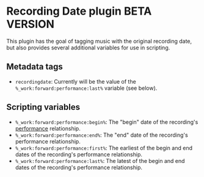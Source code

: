 # Recording Date plugin **BETA VERSION**

This plugin has the goal of tagging music with the original recording date,
but also provides several additional variables for use in scripting.

## Metadata tags

- `recordingdate`: Currently will be the value of the `%_work:forward:performance:last%` variable (see below).

## Scripting variables

- `%_work:forward:performance:begin%`: The "begin" date of the recording's [performance](https://musicbrainz.org/relationship/a3005666-a872-32c3-ad06-98af558e99b0) relationship.
- `%_work:forward:performance:end%`: The "end" date of the recording's performance relationship.
- `%_work:forward:performance:first%`: The earliest of the begin and end dates of the recording's performance relationship.
- `%_work:forward:performance:last%`: The latest of the begin and end dates of the recording's performance relationship.
